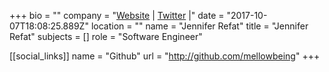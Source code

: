+++
bio = ""
company = "[Website](http://jenrefat.com) | [Twitter](https://twitter.com/mellowbeing) |"
date = "2017-10-07T18:08:25.889Z"
location = ""
name = "Jennifer Refat"
title = "Jennifer Refat"
subjects = []
role = "Software Engineer"

[[social_links]]
  name = "Github"
  url = "http://github.com/mellowbeing"
+++
